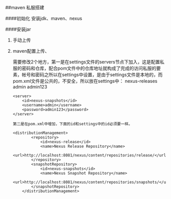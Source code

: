 ##maven 私服搭建

 ####初始化
     安装jdk、maven、nexus
 
 ####安装jar
 
 1. 手动上传
      
 2. maven配置上传、
 
 
    需要修改2个地方，第一是在settings文件的servers节点下加入，这是配置私服的密码和仓库，配合pom文件中的仓库地址就构成了完成的访问私服的要素，帐号和密码之所以在settings中设置，是由于settings文件是本地的，而pom.xml文件是公共的，不安全，所以放在settings中：
        <server>
          <id>nexus-releases</id>
          <username>admin</username>
          <password>admin123</password>
        </server>
    
        <server>
            <id>nexus-snapshots</id>
            <username>admin</username>
            <password>admin123</password>
        </server> 
        
        第二是在pom.xml中增加，下面的id和settings中的id必须要一样。
        
        <distributionManagement>
                <repository>
                    <id>nexus-release</id>
                    <name>Nexus Release Repository</name>
                    <url>http://localhost:8081/nexus/content/repositories/release/</url>
                </repository>
                <snapshotRepository>
                    <id>nexus-snapshots</id>
                    <name>Nexus Snapshot Repository</name>
                    <url>http://localhost:8081/nexus/content/repositories/snapshots/</url>
                </snapshotRepository>
            </distributionManagement>
            